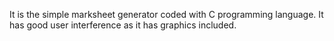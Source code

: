It is the simple marksheet generator coded with C programming language. It has good user interference as it has graphics included.
